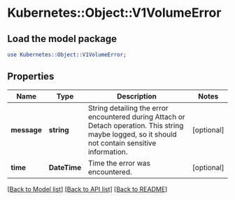 # Kubernetes::Object::V1VolumeError

## Load the model package
```perl
use Kubernetes::Object::V1VolumeError;
```

## Properties
Name | Type | Description | Notes
------------ | ------------- | ------------- | -------------
**message** | **string** | String detailing the error encountered during Attach or Detach operation. This string maybe logged, so it should not contain sensitive information. | [optional] 
**time** | **DateTime** | Time the error was encountered. | [optional] 

[[Back to Model list]](../README.md#documentation-for-models) [[Back to API list]](../README.md#documentation-for-api-endpoints) [[Back to README]](../README.md)


